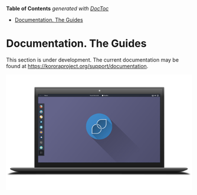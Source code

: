 <!-- START doctoc generated TOC please keep comment here to allow auto update -->
<!-- DON'T EDIT THIS SECTION, INSTEAD RE-RUN doctoc TO UPDATE -->
**Table of Contents**  *generated with [DocToc](https://github.com/thlorenz/doctoc)*

- [Documentation. The Guides](#documentation-the-guides)

<!-- END doctoc generated TOC please keep comment here to allow auto update -->

# Documentation. The Guides
This section is under development.
The current documentation may be found at <https://kororaproject.org/support/documentation>.

![](img/generic-laptop-korora-gnome-desktop.png)
